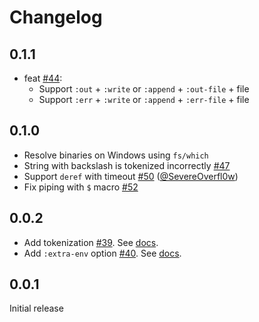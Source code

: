# Changelog

## 0.1.1

- feat [#44](https://github.com/babashka/process/issues/44):
  - Support `:out` + `:write` or `:append` + `:out-file` + file
  - Support `:err` + `:write` or `:append` + `:err-file` + file

## 0.1.0

- Resolve binaries on Windows using `fs/which`
- String with backslash is tokenized incorrectly [#47](https://github.com/babashka/process/issues/47)
- Support `deref` with timeout [#50](https://github.com/babashka/process/issues/50) ([@SevereOverfl0w](https://github.com/SevereOverfl0w))
- Fix piping with `$` macro [#52](https://github.com/babashka/process/issues/52)

## 0.0.2

- Add tokenization [#39](https://github.com/babashka/process/issues/39). See [docs](https://github.com/babashka/process#tokenization).
- Add `:extra-env` option [#40](https://github.com/babashka/process/issues/40). See [docs](https://github.com/babashka/process#add-environment).

## 0.0.1

Initial release
